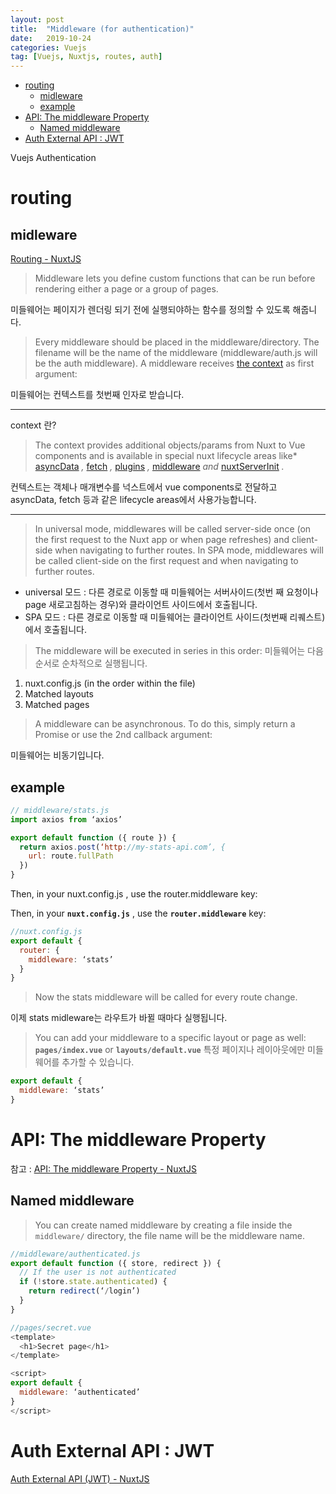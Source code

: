 ```yaml
---
layout: post
title:  "Middleware (for authentication)"
date:   2019-10-24
categories: Vuejs
tag: [Vuejs, Nuxtjs, routes, auth]
---
```

- [routing](#routing)
  - [midleware](#midleware)
  - [example](#example)
- [API: The middleware Property](#api-the-middleware-property)
  - [Named middleware](#named-middleware)
- [Auth External API : JWT](#auth-external-api--jwt)

Vuejs Authentication

# routing
## midleware
[Routing - NuxtJS](https://nuxtjs.org/guide/routing#middleware)
> Middleware lets you define custom functions that can be run before rendering either a page or a group of pages.

미들웨어는 페이지가 렌더링 되기 전에 실행되야하는 함수를 정의할 수 있도록 해줍니다. 

> Every middleware should be placed in the middleware/directory. The filename will be the name of the middleware (middleware/auth.js will be the auth middleware). 
> A middleware receives  [the context](https://nuxtjs.org/api/context)  as first argument:

미들웨어는 컨텍스트를 첫번째 인자로 받습니다. 

---

context 란?
> The context provides additional objects/params from Nuxt to Vue components and is available in special nuxt lifecycle areas like* [asyncData](https://nuxtjs.org/api) *,* [fetch](https://nuxtjs.org/api/pages-fetch) *,* [plugins](https://nuxtjs.org/guide/plugins) *,* [middleware](https://nuxtjs.org/guide/routing#middleware) *and* [nuxtServerInit](https://nuxtjs.org/guide/vuex-store#the-nuxtserverinit-action) *.*

 

컨텍스트는 객체나 매개변수를 넉스트에서 vue components로 전달하고 asyncData, fetch 등과 같은 lifecycle areas에서 사용가능합니다. 

---

> In universal mode, middlewares will be called server-side once (on the first request to the Nuxt app or when page refreshes) and client-side when navigating to further routes. In SPA mode, middlewares will be called client-side on the first request and when navigating to further routes.

- universal 모드 : 다른 경로로 이동할 때 미들웨어는 서버사이드(첫번 째 요청이나 page 새로고침하는 경우)와 클라이언트 사이드에서 호출됩니다. 
- SPA 모드 : 다른 경로로 이동할 때 미들웨어는 클라이언트 사이드(첫번째 리퀘스트)에서 호출됩니다. 


> The middleware will be executed in series in this order:
미들웨어는 다음 순서로 순차적으로 실행됩니다. 

1. nuxt.config.js (in the order within the file)
2. Matched layouts
3. Matched pages

> A middleware can be asynchronous. To do this, simply return a Promise or use the 2nd callback argument:

미들웨어는 비동기입니다.

## example
```javascript
// middleware/stats.js
import axios from ‘axios’

export default function ({ route }) {
  return axios.post(‘http://my-stats-api.com’, {
    url: route.fullPath
  })
}
```


Then, in your nuxt.config.js , use the router.middleware key:

Then, in your **`nuxt.config.js`** , use the **`router.middleware`** key:

```javascript
//nuxt.config.js
export default {
  router: {
    middleware: ‘stats’
  }
}
```

> Now the stats middleware will be called for every route change.

이제 stats midleware는 라우트가 바뀔 때마다 실행됩니다.

> You can add your middleware to a specific layout or page as well: **`pages/index.vue`** or **`layouts/default.vue`** 
특정 페이지나 레이아웃에만 미들웨어를 추가할 수 있습니다. 

```javascript
export default {
  middleware: ‘stats’
}
```
# API: The middleware Property

참고 : [API: The middleware Property - NuxtJS](https://nuxtjs.org/api/pages-middleware#named-middleware)

## Named middleware
> You can create named middleware by creating a file inside the `middleware/` directory, the file name will be the middleware name.

```javascript
//middleware/authenticated.js
export default function ({ store, redirect }) {
  // If the user is not authenticated
  if (!store.state.authenticated) {
    return redirect(‘/login’)
  }
}
```

```javascript
//pages/secret.vue
<template>
  <h1>Secret page</h1>
</template>

<script>
export default {
  middleware: ‘authenticated’
}
</script>
```

# Auth External API : JWT
[Auth External API (JWT) - NuxtJS](https://nuxtjs.org/examples/auth-external-jwt)

